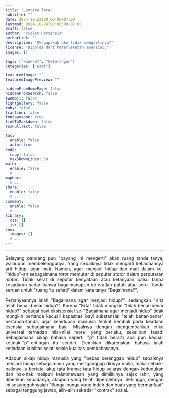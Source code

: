 ```yaml
---
title: "Lentera Tara"
subtitle: ""
date: 2024-10-23T00:00:00+07:00
lastmod: 2024-10-24T00:00:00+07:00
draft: false
author: "Violet Hortensia"
authorLink: ""
description: "Mengapakah aku tidak mengertinya?"
license: "Dipoles dari keterlekatan esensial."
images: []

tags: ["konkret", "keterangan"]
categories: ["esai"]

featuredImage: ""
featuredImagePreview: ""

hiddenFromHomePage: false
hiddenFromSearch: false
twemoji: false
lightgallery: false
ruby: false
fraction: false
fontawesome: true
linkToMarkdown: false
rssFullText: false

toc:
  enable: false
  auto: true
code:
  copy: false
  maxShownLines: 50
math:
  enable: false
  # ...
mapbox:
  # ...
share:
  enable: false
  # ...
comment:
  enable: false
  # ...
library:
  css: []
  js: []
seo:
  images: []
  # ...
---
```


<!--more-->

---

<div style="text-align:justify">

Selayang pandang pun "bayang ini mengerti" akan ruang tanda tanya, walaupun membelenggunya. Yang sebaiknya tidak
mengarti ketiadaannya arti hidup, agar mati. Namun, agar menjadi hidup dan mati dalam ke-"hidup"-an sebagaimana *rotor*
memutar di seputar *stator* dalam perputaran *motor*. Tidak serat di seputar kenyataan atau ketanyaan palsu tanpa 
kesadaran sadar bahwa bagaimanapun ini eratlah patuh atau seru. Tanda seruan untuk "ruang 'tu sehati" dalam kata tanya
"Bagaimana?".

Pertanyaannya ialah "Bagaimana agar menjadi hidup?", sedangkan "Kita telah benar-benar hidup?". Karena "Kita" tidak
mungkin "telah benar-benar hidup?" sebagai bayi eksistensial se-"Bagaimana agar menjadi hidup" tidak mungkin bertanda
kecuali kapasitas bayi substansial "telah benar-benar" bertanda-tanda, agar kehidupan manusia terikat kembali pada
keadaan esensial sebagaimana bayi. Misalnya dengan mengembalikan etika universal terhadap nilai-nilai moral yang
berlaku, sekalipun fasad! Sebagaimana sikap bahasa seperti "p" tidak berarti apa pun kecuali ketidak-"p"-entingan itu
sendiri. Demikian dikarenakan bahasa ialah ketiadaan kualitas sejati selain kualitas pembahasanya.

Adapun sikap hidup manusia yang "bebas beranggap hidup" sebaiknya menjadi hidup sebagaimana yang menganggap dirinya
mulia, maka sebaik-baiknya ia bertata laku; tata krama; tata hidup selaras dengan kedudukan dan hak-hak meliputi
keistimewaan yang dimilikinya sejak lahir, yang diberikan kepadanya, ataupun yang telah diperolehnya. Sehingga, dengan
ini sesungguhnyalah "Bunga-bunga yang indah dan buah yang bermanfaat" sebagai tanggung jawab, alih-alih sekadar
"kontrak" sosial.

</div>
